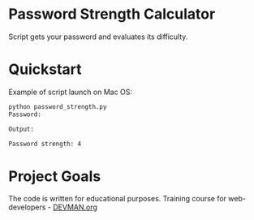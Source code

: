 # Password Strength Calculator

Script gets your password and evaluates its difficulty.

# Quickstart

Example of script launch on Mac OS:

```bash
python password_strength.py
Password:

Output:

Password strength: 4
```

# Project Goals

The code is written for educational purposes. Training course for web-developers - [DEVMAN.org](https://devman.org)

